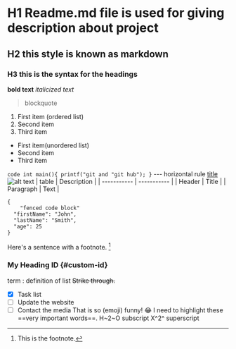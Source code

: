 # H1 Readme.md file is used for giving description about project
## H2 this style is known as markdown
### H3 this is the syntax for the headings
**bold text**
*italicized text*
> blockquote
1. First item (ordered list)
2. Second item
3. Third item
- First item(unordered list)
- Second item
- Third item

`code
int main(){
    printf("git and "git hub");
}`
--- horizontal rule
[title](https://www.link.com)
![alt text](image.jpg)
| table | Description |
| ----------- | ----------- |
| Header | Title |
| Paragraph | Text |
```
{
    "fenced code block"
  "firstName": "John",
  "lastName": "Smith",
  "age": 25
}
```
Here's a sentence with a footnote. [^1]

[^1]: This is the footnote.
### My Heading ID {#custom-id}
term
: definition of list
~~Strike through.~~
- [x] Task list
- [ ] Update the website
- [ ] Contact the media
That is so (emoji) funny! :joy:
I need to highlight these ==very important words==.
H~2~O subscript
X^2^ superscript